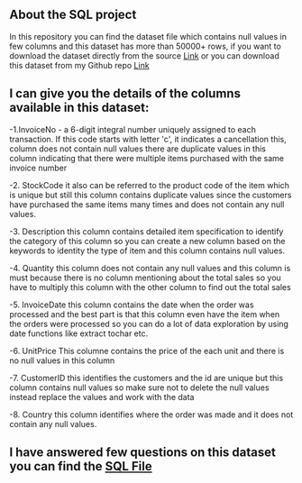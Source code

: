 ## About the SQL project
In this repository you can find the dataset file which contains null values in few columns and this dataset has more than 50000+ rows, if you want to download the dataset directly from the source <a href = "https://archive.ics.uci.edu/dataset/352/online%2Bretail"> Link</a> or you can download this dataset from my Github repo <a href = "https://github.com/vishwa-47/Online_retail_sales_analysis_usingSQL/blob/main/Online%20Retail.xlsx"> Link </a>

## I can give you the details of the columns available in this dataset:
-1.InvoiceNo -  a 6-digit integral number uniquely assigned to each transaction. If this code starts with letter 'c', it indicates a cancellation this, column does not contain null values there are duplicate values in this column indicating that there were multiple  items purchased with the same invoice number

-2. StockCode it also can be referred to the product code of the item which is unique but still this column contains duplicate values since the customers have purchased the same items many times and does not contain any null values.

-3. Description this column contains detailed item specification to identify the category of this column so you can create a new column based  on the keywords to identity the type of item and this column contains null values.

-4. Quantity this column does not contain any null values and this column is must because there is no column mentioning about the total sales so you have to multiply this column with the other column to find out the total sales 

-5. InvoiceDate this column contains the date when the order was processed and the best part is that this column even have the item when the orders were processed so you can do a lot  of data exploration by using date functions like extract tochar etc.

-6. UnitPrice This columne contains the price of the each unit and there is no null values in this column

-7. CustomerID this identifies the customers and the id are unique but this column contains null values so make sure not to delete the null values instead replace the values and work with the data

-8. Country this column identifies where the  order was made and it does not contain any null values.


## I have answered few questions on this dataset you can find the <a href = "https://github.com/vishwa-47/Online_retail_sales_analysis_usingSQL/blob/main/sales_project_2025.sql"> SQL File</a>
